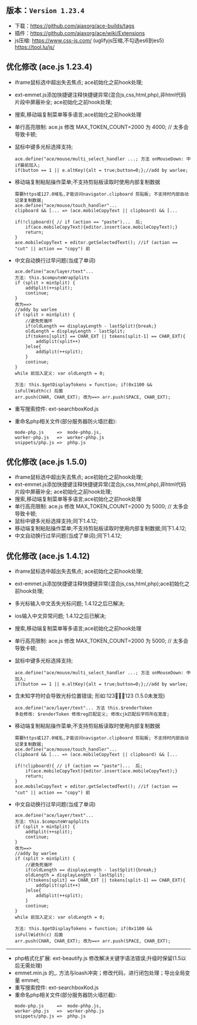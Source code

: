 ## 版本：`Version 1.23.4`
- 下载：https://github.com/ajaxorg/ace-builds/tags
- 插件：https://github.com/ajaxorg/ace/wiki/Extensions
- js压缩: https://www.css-js.com/ (uglifyjs压缩,不勾选es6到es5)   https://tool.lu/js/


## 优化修改 (ace.js 1.23.4)
- iframe鼠标选中超出失去焦点; ace初始化之前hook处理;
- ext-emmet.js添加快捷键注释快捷键异常(混合js,css,html,php),非html代码片段中屏蔽补全; ace初始化之前hook处理;
- 搜索,移动端复制菜单等多语言;ace初始化之前hook处理
- 单行高亮限制:  ace.js 修改 MAX_TOKEN_COUNT=2000 为 4000; // 太多会导致卡顿;
- 鼠标中键多光标选择支持;
    ```
    ace.define("ace/mouse/multi_select_handler ...; 方法 onMouseDown: 中if最前加入;
    if(button == 1 || e.altKey){alt = true;button=0;};//add by warlee;
    ```
- 移动端复制粘贴操作菜单;不支持剪贴板读取时使用内部复制数据
    ```
    需要https或127.0域名,才能访问navigator.clipboard 剪贴板; 不支持时内部自动记录复制数据;
    ace.define("ace/mouse/touch_handler"... 
    clipboard && [... => (ace.mobileCopyText || clipboard) && [...

    if(!clipboard){ // if (action == "paste")...  后; 
        if(ace.mobileCopyText){editor.insert(ace.mobileCopyText);}
        return;
    }
    ace.mobileCopyText = editor.getSelectedText(); //if (action == "cut" || action == "copy") 前
    ```

- 中文自动换行过早问题(当成了单词)
    ```
    ace.define("ace/layer/text"... 
    方法: this.$computeWrapSplits  
    if (split > minSplit) {
        addSplit(++split);
        continue;
    } 
    改为==>  
    //addy by warlee 
    if (split > minSplit) {
    	//避免死循环
        if(oldLength == displayLength - lastSplit){break;}
        oldLength = displayLength - lastSplit;
        if(tokens[split] == CHAR_EXT || tokens[split-1] == CHAR_EXT){
        	addSplit(split++)
        }else{
        	addSplit(++split);
        }
        continue;
    }
    while 前加入定义: var oldLength = 0;
    
    方法: this.$getDisplayTokens = function; if(0x1100 && isFullWidth(c) 后面
    arr.push(CHAR, CHAR_EXT); 改为==> arr.push(SPACE, CHAR_EXT);
    ```
- 重写搜索控件: ext-searchboxKod.js
- 重命名php相关文件(部分服务器防火墙拦截): 
    ``` 
    mode-php.js     =>  mode-phhp.js, 
    worker-php.js   =>  worker-phhp.js
    snippets/php.js =>  phhp.js
    ```


## 优化修改 (ace.js 1.5.0)
- iframe鼠标选中超出失去焦点; ace初始化之前hook处理;
- ext-emmet.js添加快捷键注释快捷键异常(混合js,css,html,php),非html代码片段中屏蔽补全; ace初始化之前hook处理;
- 搜索,移动端复制菜单等多语言;ace初始化之前hook处理
- 单行高亮限制:  ace.js 修改 MAX_TOKEN_COUNT=2000 为 5000; // 太多会导致卡顿;
- 鼠标中键多光标选择支持;同下1.4.12;
- 移动端复制粘贴操作菜单;不支持剪贴板读取时使用内部复制数据;同下1.4.12;
- 中文自动换行过早问题(当成了单词);同下1.4.12;



## 优化修改 (ace.js 1.4.12)
- iframe鼠标选中超出失去焦点; ace初始化之前hook处理;
- ext-emmet.js添加快捷键注释快捷键异常(混合js,css,html,php);ace初始化之前hook处理;
- 多光标输入中文丢失光标问题; 1.4.12之后已解决;
- ios输入中文异常问题; 1.4.12之后已解决;
- 搜索,移动端复制菜单等多语言;ace初始化之前hook处理
- 单行高亮限制:  ace.js 修改 MAX_TOKEN_COUNT=2000 为 5000; // 太多会导致卡顿;
- 鼠标中键多光标选择支持;
    ```
    ace.define("ace/mouse/multi_select_handler ...; 方法 onMouseDown: 中加入;
    if(button == 1 || e.altKey){alt = true;button=0;};//add by warlee;
    ```
- 含未知字符时会导致光标位置错误; 形如:123123  (1.5.0未发现)
    ```
    ace.define("ace/layer/text"... 方法 this.$renderToken
    多处修改: $renderToken 修改reg匹配定义; 修改cjk匹配后字符所在宽度;
    ```
- 移动端复制粘贴操作菜单;不支持剪贴板读取时使用内部复制数据
    ```
    需要https或127.0域名,才能访问navigator.clipboard 剪贴板; 不支持时内部自动记录复制数据;
    ace.define("ace/mouse/touch_handler"... 
    clipboard && [... => (ace.mobileCopyText || clipboard) && [...

    if(!clipboard){ // if (action == "paste")...  后; 
        if(ace.mobileCopyText){editor.insert(ace.mobileCopyText);}
        return;
    }
    ace.mobileCopyText = editor.getSelectedText(); //if (action == "cut" || action == "copy") 前
    ```

- 中文自动换行过早问题(当成了单词)
    ```
    ace.define("ace/layer/text"... 
    方法: this.$computeWrapSplits  
    if (split > minSplit) {
        addSplit(++split);
        continue;
    } 
    改为==>  
    //addy by warlee 
    if (split > minSplit) {
    	//避免死循环
        if(oldLength == displayLength - lastSplit){break;}
        oldLength = displayLength - lastSplit;
        if(tokens[split] == CHAR_EXT || tokens[split-1] == CHAR_EXT){
        	addSplit(split++)
        }else{
        	addSplit(++split);
        }
        continue;
    }
    while 前加入定义: var oldLength = 0;
    
    方法: this.$getDisplayTokens = function; if(0x1100 && isFullWidth(c) 后面
    arr.push(CHAR, CHAR_EXT); 改为==> arr.push(SPACE, CHAR_EXT);
    ```
-----

- php格式化扩展: ext-beautify.js 修改解决关键字语法错误;升级时保留(1.5以后无需处理)
- emmet.min.js 的_. 方法与loash冲突；修改代码，进行闭包处理；导出全局变量 emmet;
- 重写搜索控件: ext-searchboxKod.js
- 重命名php相关文件(部分服务器防火墙拦截): 
    ``` 
    mode-php.js     =>  mode-phhp.js, 
    worker-php.js   =>  worker-phhp.js
    snippets/php.js =>  phhp.js
    ```